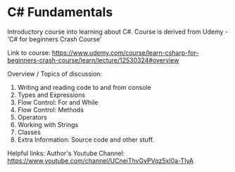 # C# Fundamentals
Introductory course into learning about C#. Course is derived from Udemy - 'C# for beginners Crash Course'

Link to course: https://www.udemy.com/course/learn-csharp-for-beginners-crash-course/learn/lecture/12530324#overview

Overview / Topics of discussion:
1. Writing  and reading code to and from console
2. Types and Expressions
3. Flow Control: For and While
4. Flow Control: Methods
5. Operators
6. Working with Strings
7. Classes
8. Extra Information: Source code and other stuff.

Helpful links: Author's Youtube Channel: https://www.youtube.com/channel/UCneiThvGvPVqz5xI0a-TIyA
